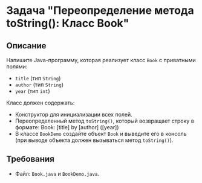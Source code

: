 # Задача "Переопределение метода toString(): Класс Book"

## Описание

Напишите Java-программу, которая реализует класс `Book` с приватными полями:

- `title` (тип `String`)
- `author` (тип `String`)
- `year` (тип `int`)

Класс должен содержать:

- Конструктор для инициализации всех полей.
- Переопределенный метод `toString()`, который возвращает строку в формате: Book: [title] by [author] ([year])
- В классе `BookDemo` создайте объект `Book` и выведите его в консоль (при выводе объекта должен вызываться метод
  `toString()`).

## Требования

- Файл: `Book.java` и `BookDemo.java`.

